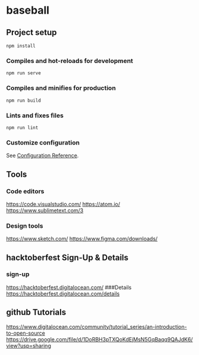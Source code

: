 # baseball

## Project setup
```
npm install
```

### Compiles and hot-reloads for development
```
npm run serve
```

### Compiles and minifies for production
```
npm run build
```

### Lints and fixes files
```
npm run lint
```

### Customize configuration
See [Configuration Reference](https://cli.vuejs.org/config/).

## Tools
### Code editors
https://code.visualstudio.com/
https://atom.io/
https://www.sublimetext.com/3
### Design tools
https://www.sketch.com/
https://www.figma.com/downloads/


## hacktoberfest Sign-Up & Details
### sign-up
https://hacktoberfest.digitalocean.com/
###Details
https://hacktoberfest.digitalocean.com/details

## github Tutorials
https://www.digitalocean.com/community/tutorial_series/an-introduction-to-open-source
https://drive.google.com/file/d/1DoRBH3pTXQoKdEjMsN5GqBaqq9QAJdK6/view?usp=sharing

